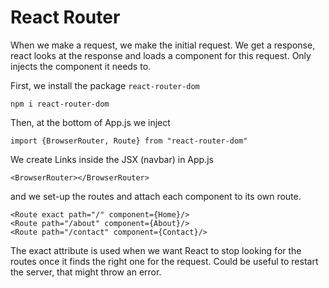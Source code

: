 # React Router

When we make a request, we make the initial request. We get a response, react looks at the response and loads a component for this request.
Only injects the component it needs to.

First, we install the package `react-router-dom`

`npm i react-router-dom`

Then, at the bottom of App.js we inject

`import {BrowserRouter, Route} from "react-router-dom"`

We create Links inside the JSX (navbar) in App.js

`<BrowserRouter></BrowserRouter>`

and we set-up the routes and attach each component to its own route.

```
<Route exact path="/" component={Home}/>
<Route path="/about" component={About}/>
<Route path="/contact" component={Contact}/>
```

The exact attribute is used when we want React to stop looking for the routes once it finds the right one for the request.
Could be useful to restart the server, that might throw an error.